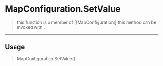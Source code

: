 # MapConfiguration.SetValue
> this function is a member of [[MapConfiguration]]
> this method can be invoked with `.`
-----
## Usage
> MapConfiguration.SetValue()
